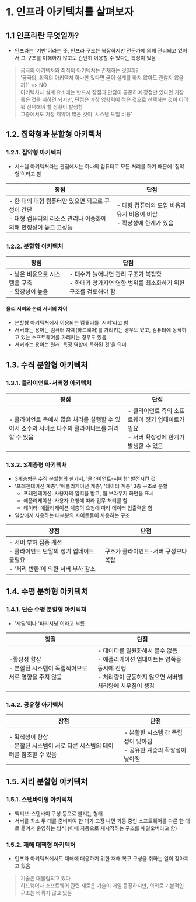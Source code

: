 # 1. 인프라 아키텍처를 살펴보자
	
## 1.1 인프라란 무엇일까?
- 인프라는 '기반'이라는 뜻, 인프라 구조는 복잡하지만 전문가에 의해 관리되고 있어서
그 구조를 이해하지 않고도 간단히 이용할 수 있다는 특징이 있음
> 궁극의 아키텍처와 최적의 아키텍처는 존재하는 것일까?  
'궁극의, 최적의 아키텍처 하나만 있다면 굳이 설계를 하지 않아도 괜찮지 않을까?' => NO  
아키텍처나 설계 요소에는 반드시 장점과 단점이 공존하며 장점만 있다면 가장 좋은 것을 취하면 되지만, 
단점은 가장 영향력이 적은 것으로 선택하는 것이 어려워 선택해야 할 상황이 발생함  
그중에서도 가장 제약이 많은 것이 '시스템 도입 비용'

## 1.2. 집약형과 분할형 아키텍처
### 1.2.1. 집약형 아키텍처
- 시스템 아키텍처라는 관점에서는 하나의 컴퓨터로 모든 처리를 하기 때문에 '집약형'이라고 함

|장점|단점|
|---|---|
|- 한 대의 대형 컴퓨터만 있으면 되므로 구성이 간단</br>- 대형 컴퓨터의 리소스 관리나 이중화에 의해 안정성이 높고 고성능| - 대형 컴퓨터의 도입 비용과 유지 비용이 비쌈</br>- 확장성에 한계가 있음|
### 1.2.2. 분할형 아키텍처
|장점|단점|
|---|---|
|- 낮은 비용으로 시스템을 구축</br>- 확장성이 높음|- 대수가 늘어나면 관리 구조가 복잡함</br>- 한대가 망가지면 영향 범위를 최소화하기 위한 구조를 검토해야 함|
#### 물리 서버와 논리 서버의 차이
- 분할형 아키텍처에서 이용되는 컴퓨터를 '서버'라고 함
- 서버라는 용어는 컴퓨터 자체(하드웨어)를 가리키는 경우도 있고, 
컴퓨터에 동작하고 있는 소프트웨어를 가리키는 경우도 있음
- 서버라는 용어는 원래 '특정 역할에 특화된 것'을 의미

## 1.3. 수직 분할형 아키텍처
### 1.3.1. 클라이언트-서버형 아키텍처
|장점|단점|
|---|---|
|- 클라이언트 측에서 많은 처리를 실행할 수 있어서 소수의 서버로 다수의 클라이너트를 처리할 수 있음|- 클라이언트 측의 소프트웨어 정기 업데이트가 필요</br>- 서버 확장성에 한계가 발생할 수 있음|
### 1.3.2. 3계층형 아키텍처
- 3계층형은 수직 분할형의 한가지, '클라이언트-서버형' 발전시킨 것
- '프레젠테이션 계층', '애플리케이션 계층', '데이터 계층' 3층 구조로 분할
	- 프레젠테이션: 사용자의 입력을 받고, 웹 브라우저 화면을 표시
	- 애플리케이션: 사용자 요청에 따라 업무 처리를 함
	- 데이터: 애플리케이션 계층의 요청에 따라 데이터 입출력을 함
- 일상에서 사용하는 대부분의 사이트들이 사용하는 구조

|장점|단점|
|---|---|
|- 서버 부하 집중 개선</br>- 클라이언트 단말의 정기 업데이트 불필요</br>- '처리 반환'에 의한 서버 부하 감소|구조가 클라이언트-서버 구성보다 복잡|

## 1.4. 수평 분하형 아키텍처
### 1.4.1. 단순 수평 분할형 아키텍처
- '샤딩'이나 '파티셔닝'이라고 부름

|장점|단점|
|---|---|
|-확장성 향샹</br>- 분할된 시스템이 독립적이므로 서로 영향을 주지 않음|- 데이터를 일원화해서 볼수 없음</br>- 애플리케이션 업데이트는 양쪽을 동시에 진행</br>- 처리량이 균등하지 않으면 서버별 처리량에 치우침이 생김|
### 1.4.2. 공유형 아키텍처
|장점|단점|
|---|---|
|- 확작성이 향상</br>- 분할된 시스템이 서로 다른 시스템의 데이터를 참조할 수 있음|- 분할한 시스템 간 독립성이 낮아짐</br>- 공유한 계층의 확장성이 낮아짐|

## 1.5. 지리 분할형 아키텍처
### 1.5.1. 스탠바이형 아키텍처
- 액티브-스탠바이 구성 등으로 불리는 형태
- 서버를 최소 두 대를 준비하여 한 대가 고장 나면 가동 중인 소프트웨어를 다른 한 대로 옮겨서 운영하는 방식
(이때 자동으로 재시작하는 구조를 패일오버라고 함)
### 1.5.2. 재해 대책형 아키텍처
- 인프라 아키텍처에서도 재해에 대응하기 위한 재해 복구 구성을 취하는 일이 잦아지고 있음
> 기술은 대물림되고 있다  
하드웨어나 소프트웨어 관련 새로운 기술이 매일 등장하지만, 의외로 기본적인 구조는 바뀌지 않고 있음	

